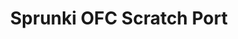 ---
slug: sprunki-ofc-scratch-port-2759
title: Sprunki OFC Scratch Port
description: "Sprunki OFC Scratch Port is an exciting online game. Play for free directly in your browser!"
icon: /images/popular_mods/Sprunki OFC Scratch Port.png
url: https://html-classic.itch.zone/html/11749298/index.html
previewImage: /images/popular_mods/Sprunki OFC Scratch Port.png
type: popular mods

# SEO配置
seo:
  title: "Sprunki OFC Scratch Port - Play Free Online Game | Fun Browser Games"
  description: "Sprunki OFC Scratch Port - Play this fun online game for free in your browser. No download required!"
  ogImage: "/images/popular_mods/Sprunki OFC Scratch Port.png"
  keywords: "sprunki-ofc-scratch-port-2759, online game, browser game, free game, popular mods game, play online"

videoUrls:
  - https://www.youtube.com/embed/example1
  - https://www.youtube.com/embed/example2

whyPlay:
  title: "Why Play Sprunki OFC Scratch Port?"
  items:
    - "Immersive Gameplay: Sprunki OFC Scratch Port offers an engaging and immersive gaming experience that will keep you entertained for hours"
    - "Challenging Levels: Test your skills with increasingly difficult challenges and obstacles"
    - "Beautiful Graphics: Enjoy stunning visuals and smooth animations that bring the game world to life"
    - "Regular Updates: New content and features are added regularly to keep the game fresh and exciting"
    - "Free to Play: Experience all the fun without spending a penny"
    - "Community Features: Connect with other players, share strategies, and compete for high scores"
    - "Cross-Platform: Play on any device with a web browser, no downloads required"

features:
  title: "Key Features of Sprunki OFC Scratch Port"
  image: "/images/popular_mods/Sprunki OFC Scratch Port.png"
  items:
    - "Intuitive Controls: Easy to learn controls make Sprunki OFC Scratch Port accessible for players of all skill levels"
    - "Multiple Game Modes: Enjoy various gameplay options that provide different challenges and experiences"
    - "Character Customization: Personalize your gaming experience with unique characters and items"
    - "Achievement System: Complete special tasks to earn rewards and recognition"
    - "Leaderboards: Compete with players worldwide and see who can achieve the highest scores"

characteristics:
  title: "Game Characteristics"
  image: "/images/popular_mods/Sprunki OFC Scratch Port.png"
  items:
    - "Genre: Popular mods game with elements of strategy and skill"
    - "Difficulty: Suitable for both casual gamers and those seeking a challenge"
    - "Play Time: Quick sessions or extended gameplay, depending on your preference"
    - "Art Style: Vibrant and engaging visuals that enhance the gaming experience"
    - "Sound Design: Immersive audio that complements the gameplay perfectly"

info: "Sprunki OFC Scratch Port is an exciting online game that offers players a unique and engaging gaming experience. With its intuitive controls, stunning visuals, and challenging gameplay, Sprunki OFC Scratch Port provides hours of entertainment for players of all ages and skill levels. Whether you're looking for a quick gaming session during a break or an extended play session, Sprunki OFC Scratch Port delivers an immersive experience that will keep you coming back for more. The game features multiple levels of increasing difficulty, ensuring that players are constantly challenged as they progress. With regular updates adding new content and features, Sprunki OFC Scratch Port remains fresh and exciting, providing endless entertainment options for its growing community of players."

howToPlayIntro: "Welcome to Sprunki OFC Scratch Port! This guide will walk you through the basics and help you master the game. Whether you're a beginner or looking to improve your skills, these tips and instructions will enhance your gaming experience."

howToPlaySteps:
  - title: "Getting Started"
    description: "Begin your Sprunki OFC Scratch Port adventure by familiarizing yourself with the controls. Use your keyboard or mouse to navigate through the game interface. The tutorial will guide you through the basic mechanics and help you understand the objectives."
  - title: "Understanding the Objectives"
    description: "In Sprunki OFC Scratch Port, your main goal is to progress through levels by completing specific objectives. Each level presents unique challenges that require different strategies and approaches."
  - title: "Mastering the Controls"
    description: "Practice using the controls to improve your precision and reaction time. Sprunki OFC Scratch Port requires quick reflexes and strategic thinking to overcome obstacles and defeat opponents."
  - title: "Utilizing Power-ups"
    description: "Collect power-ups throughout the game to enhance your abilities and overcome difficult challenges. Each power-up offers unique advantages that can be crucial for success."
  - title: "Developing Strategies"
    description: "As you progress in Sprunki OFC Scratch Port, develop effective strategies for different scenarios. Analyze patterns, anticipate challenges, and adapt your approach to maximize your performance."

faq:
  title: "Frequently Asked Questions about Sprunki OFC Scratch Port"
  items:
    - question: "Is Sprunki OFC Scratch Port free to play?"
      answer: "Yes, Sprunki OFC Scratch Port is completely free to play directly in your web browser. No downloads or purchases are required to enjoy the full game experience."
    - question: "Can I play Sprunki OFC Scratch Port on mobile devices?"
      answer: "Yes, Sprunki OFC Scratch Port is optimized for both desktop and mobile play. You can enjoy the game on any device with a web browser and internet connection."
    - question: "Are there any in-game purchases?"
      answer: "While Sprunki OFC Scratch Port is free to play, there may be optional in-game purchases available for cosmetic items or additional features that don't affect core gameplay."
    - question: "How often is Sprunki OFC Scratch Port updated?"
      answer: "The developers regularly update Sprunki OFC Scratch Port with new content, features, and improvements based on player feedback and game performance."
    - question: "Can I play Sprunki OFC Scratch Port offline?"
      answer: "Currently, Sprunki OFC Scratch Port requires an internet connection to play as it's a browser-based online game."
    - question: "Is Sprunki OFC Scratch Port suitable for children?"
      answer: "Yes, Sprunki OFC Scratch Port is designed to be family-friendly and suitable for players of all ages."
    - question: "How do I report bugs or issues?"
      answer: "If you encounter any problems while playing Sprunki OFC Scratch Port, you can report them through the game's support page or contact the developers directly through their website."
    - question: "Still Have Questions?"
      answer: "If you have additional questions about Sprunki OFC Scratch Port that aren't covered in this FAQ, please visit our support center or contact our customer service team for assistance."
---